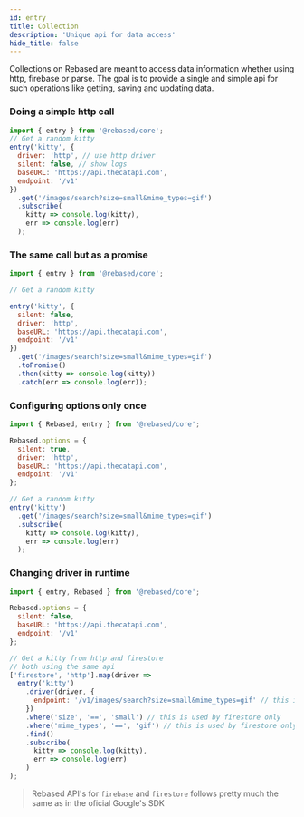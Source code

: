 ```yaml
---
id: entry
title: Collection
description: 'Unique api for data access'
hide_title: false
---
```


Collections on Rebased are meant to access data information whether using http, firebase or parse. The goal is to provide a single and simple api for such operations like getting, saving and updating data.

### Doing a simple http call

```js
import { entry } from '@rebased/core';
// Get a random kitty
entry('kitty', {
  driver: 'http', // use http driver
  silent: false, // show logs
  baseURL: 'https://api.thecatapi.com',
  endpoint: '/v1'
})
  .get('/images/search?size=small&mime_types=gif')
  .subscribe(
    kitty => console.log(kitty),
    err => console.log(err)
  );
```

### The same call but as a promise

```js
import { entry } from '@rebased/core';

// Get a random kitty

entry('kitty', {
  silent: false,
  driver: 'http',
  baseURL: 'https://api.thecatapi.com',
  endpoint: '/v1'
})
  .get('/images/search?size=small&mime_types=gif')
  .toPromise()
  .then(kitty => console.log(kitty))
  .catch(err => console.log(err));
```

### Configuring options only once

```js
import { Rebased, entry } from '@rebased/core';

Rebased.options = {
  silent: true,
  driver: 'http',
  baseURL: 'https://api.thecatapi.com',
  endpoint: '/v1'
};

// Get a random kitty
entry('kitty')
  .get('/images/search?size=small&mime_types=gif')
  .subscribe(
    kitty => console.log(kitty),
    err => console.log(err)
  );
```

### Changing driver in runtime

```js
import { entry, Rebased } from '@rebased/core';

Rebased.options = {
  silent: false,
  baseURL: 'https://api.thecatapi.com',
  endpoint: '/v1'
};

// Get a kitty from http and firestore
// both using the same api
['firestore', 'http'].map(driver =>
  entry('kitty')
    .driver(driver, {
      endpoint: '/v1/images/search?size=small&mime_types=gif' // this is used by http only
    })
    .where('size', '==', 'small') // this is used by firestore only
    .where('mime_types', '==', 'gif') // this is used by firestore only
    .find()
    .subscribe(
      kitty => console.log(kitty),
      err => console.log(err)
    )
);
```

> Rebased API's for `firebase` and `firestore` follows pretty much the same as in the oficial Google's SDK
